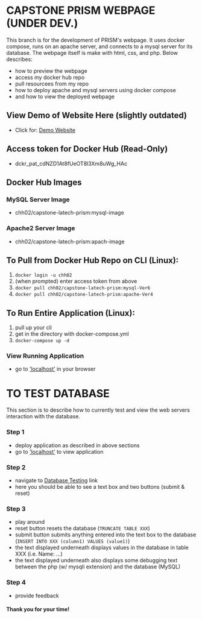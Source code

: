 # CAPSTONE PRISM WEBPAGE (UNDER DEV.)
This branch is for the development of PRISM's webpage. It uses docker compose, runs on an apache server, and connects to a mysql server for its database. The webpage itself is make with html, css, and php. Below describes:
- how to preview the webpage
- access my docker hub repo
- pull resourcees from my repo
- how to deploy apache and mysql servers using docker compose
- and how to view the deployed webpage 

## View Demo of Website Here (slightly outdated)
- Click for: [Demo Website](https://chh02.github.io/CapstoneWebsite/index.html)

## Access token for Docker Hub (Read-Only)
- dckr_pat_cdNZD1At8fUeOT8l3Xm8uWg_HAc

## Docker Hub Images
### MySQL Server Image
- chh02/capstone-latech-prism:mysql-image
### Apache2 Server Image
- chh02/capstone-latech-prism:apach-image

## To Pull from Docker Hub Repo on CLI (Linux):
1. `docker login -u chh02`
2. (when prompted) enter access token from above
3. `docker pull chh02/capstone-latech-prism:mysql-Ver6`
4. `docker pull chh02/capstone-latech-prism:apache-Ver4`

## To Run Entire Application (Linux):
1. pull up your cli
2. get in the directory with docker-compose.yml
3. `docker-compose up -d`

### View Running Application
- go to ['localhost'](http://localhost:40553) in your browser

# TO TEST DATABASE
This section is to describe how to currently test and view the web servers interaction with the database.
### Step 1
- deploy application as described in above sections
- go to ['localhost'](http://localhost:40553) to view application

### Step 2
- navigate to [Database Testing](http://localhost:40553/third.php) link
- here you should be able to see a text box and two buttons (submit & reset)

### Step 3
- play around
- reset button resets the database (`TRUNCATE TABLE XXX`)
- submit button submits anything entered into the text box to the database (`INSERT INTO XXX (column1) VALUES (value1)`)
- the text displayed underneath displays values in the database in table XXX (i.e. Name: ...)
- the text displayed underneath also displays some debugging text between the php (w/ mysqli extension) and the database (MySQL)

### Step 4
- provide feedback

#### Thank you for your time!
